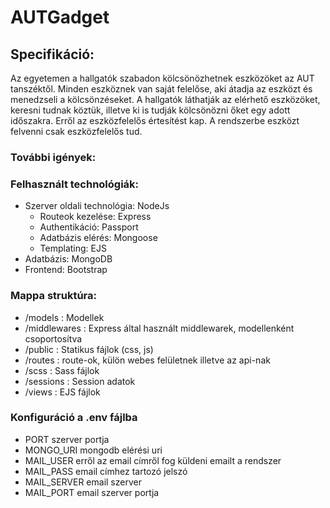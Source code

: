 # AUTGadget

## Specifikáció:
Az egyetemen a hallgatók szabadon kölcsönözhetnek eszközöket az AUT tanszéktől. Minden eszköznek van saját felelőse, aki átadja az eszközt és menedzseli a kölcsönzéseket. A hallgatók láthatják az elérhető eszközöket, keresni tudnak köztük, illetve ki is tudják kölcsönözni őket egy adott időszakra. Erről az eszközfelelős értesítést kap. A rendszerbe eszközt felvenni csak eszközfelelős tud.

### További igények:


### Felhasznált technológiák:
* Szerver oldali technológia: NodeJs
  * Routeok kezelése: Express
  * Authentikáció: Passport
  * Adatbázis elérés: Mongoose
  * Templating: EJS
* Adatbázis: MongoDB
* Frontend: Bootstrap

### Mappa struktúra:
* /models : Modellek
* /middlewares : Express által használt middlewarek, modellenként csoportosítva
* /public : Statikus fájlok (css, js)
* /routes : route-ok, külön webes felületnek illetve az api-nak
* /scss : Sass fájlok 
* /sessions : Session adatok
* /views : EJS fájlok

### Konfiguráció a .env fájlba
* PORT szerver portja
* MONGO_URI mongodb elérési uri
* MAIL_USER erről az email címről fog küldeni emailt a rendszer
* MAIL_PASS email címhez tartozó jelszó
* MAIL_SERVER email szerver
* MAIL_PORT email szerver portja